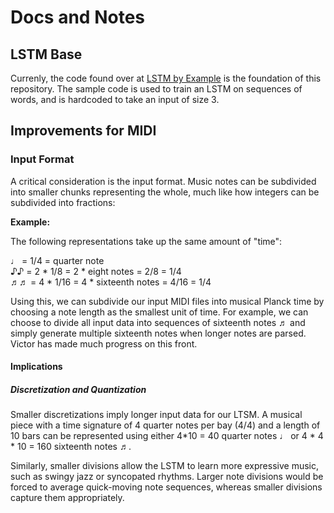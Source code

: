 # Docs and Notes

## LSTM Base
Currenly, the code found over at [LSTM by Example](https://towardsdatascience.com/lstm-by-example-using-tensorflow-feb0c1968537) is the foundation of this repository. The sample code is used to train an LSTM on sequences of words, and is hardcoded to take an input of size 3. 

## Improvements for MIDI
### Input Format
A critical consideration is the input format. Music notes can be subdivided into smaller chunks representing the whole, much like how integers can be subdivided into fractions:

__Example:__

The following representations take up the same amount of "time":

♩ = 1/4 = quarter note  
♪♪ = 2 * 1/8 = 2 * eight notes = 2/8 = 1/4  
♬♬ = 4 * 1/16 = 4 * sixteenth notes = 4/16 = 1/4  

Using this, we can subdivide our input MIDI files into musical Planck time by choosing a note length as the smallest unit of time. For example, we can choose to divide all input data into sequences of sixteenth notes ♬ and simply generate multiple sixteenth notes when longer notes are parsed. Victor has made much progress on this front.

#### Implications
##### Discretization and Quantization
Smaller discretizations imply longer input data for our LTSM. A musical piece with a time signature of 4 quarter notes per bay (4/4) and a length of 10 bars can be represented using either 4*10 = 40 quarter notes ♩ or 4 * 4 * 10 = 160 sixteenth notes ♬. 

Similarly, smaller divisions allow the LSTM to learn more expressive music, such as swingy jazz or syncopated rhythms. Larger note divisions would be forced to average quick-moving note sequences, whereas smaller divisions capture them appropriately.

